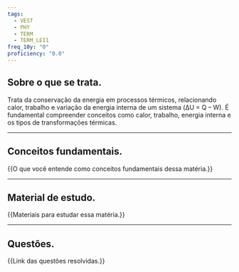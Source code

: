 ```yaml
---
tags:
  - VEST
  - PHY
  - TERM
  - TERM_LEI1
freq_10y: "0"
proficiency: "0.0"
---
```

## Sobre o que se trata.

Trata da conservação da energia em processos térmicos, relacionando calor, trabalho e variação da energia interna de um sistema (ΔU = Q – W). É fundamental compreender conceitos como calor, trabalho, energia interna e os tipos de transformações térmicas.

--- 
## Conceitos fundamentais.

{{O que você entende como conceitos fundamentais dessa matéria.}}

---
## Material de estudo.

{{Materiais para estudar essa matéria.}}

--- 
## Questões.

{{Link das questões resolvidas.}}